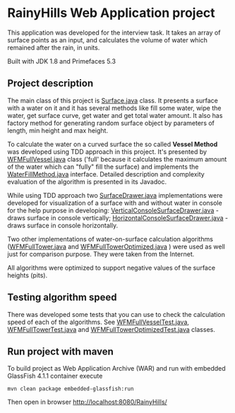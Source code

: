 # RainyHills Web Application project
This application was developed for the interview task.
It takes an array of surface points as an input, and calculates the volume of water which remained after the rain, in units.

Built with JDK 1.8 and Primefaces 5.3

## Project description
The main class of this project is [Surface.java](https://github.com/ail-man/rainy-hills/blob/master/src/main/java/com/ail/crxmarkets/model/Surface.java) class.
It presents a surface with a water on it and it has several methods like fill some water, wipe the water, get surface curve, get water and get total water amount.
It also has factory method for generating random surface object by parameters of length, min height and max height.

To calculate the water on a curved surface the so called **Vessel Method** was developed using TDD approach in this project.
It's presented by [WFMFullVessel.java](https://github.com/ail-man/rainy-hills/blob/master/src/main/java/com/ail/crxmarkets/model/waterfill/impl/WFMFullVessel.java)
class ('full' because it calculates the maximum amount of the water which can "fully" fill the surface)
and implements the [WaterFillMethod.java](https://github.com/ail-man/rainy-hills/blob/master/src/main/java/com/ail/crxmarkets/model/waterfill/WaterFillMethod.java) interface.
Detailed description and complexity evaluation of the algorithm is presented in its Javadoc.

While using TDD approach two [SurfaceDrawer.java](https://github.com/ail-man/rainy-hills/blob/master/src/main/java/com/ail/crxmarkets/draw/SurfaceDrawer.java) implementations were developed
for visualization of a surface with and without water in console for the help purpose in developing:
[VerticalConsoleSurfaceDrawer.java](https://github.com/ail-man/rainy-hills/blob/master/src/main/java/com/ail/crxmarkets/draw/impl/VerticalConsoleSurfaceDrawer.java) - draws surface in console vertically;
[HorizontalConsoleSurfaceDrawer.java](https://github.com/ail-man/rainy-hills/blob/master/src/main/java/com/ail/crxmarkets/draw/impl/HorizontalConsoleSurfaceDrawer.java) - draws surface in console horizontally.

Two other implementations of water-on-surface calculation algorithms ([WFMFullTower.java](https://github.com/ail-man/rainy-hills/blob/master/src/main/java/com/ail/crxmarkets/model/waterfill/impl/WFMFullTower.java)
and [WFMFullTowerOptimized.java](https://github.com/ail-man/rainy-hills/blob/master/src/main/java/com/ail/crxmarkets/model/waterfill/impl/WFMFullTowerOptimized.java)
) were used as well just for comparison purpose. They were taken from the Internet. 

All algorithms were optimized to support negative values of the surface heights (pits).

## Testing algorithm speed
There was developed some tests that you can use to check the calculation speed of each of the algorithms.
See [WFMFullVesselTest.java](https://github.com/ail-man/rainy-hills/blob/master/src/test/java/com/ail/crxmarkets/model/waterfill/impl/WFMFullVesselTest.java),
[WFMFullTowerTest.java](https://github.com/ail-man/rainy-hills/blob/master/src/test/java/com/ail/crxmarkets/model/waterfill/impl/WFMFullTowerTest.java)
and [WFMFullTowerOptimizedTest.java](https://github.com/ail-man/rainy-hills/blob/master/src/test/java/com/ail/crxmarkets/model/waterfill/impl/WFMFullTowerOptimizedTest.java) classes.

## Run project with maven
To build project as Web Application Archive (WAR) and run with embedded GlassFish 4.1.1 container execute
```
mvn clean package embedded-glassfish:run
```
Then open in browser [http://localhost:8080/RainyHills/](http://localhost:8080/RainyHills/)